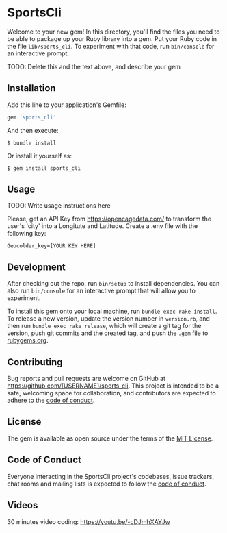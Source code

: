 # SportsCli

Welcome to your new gem! In this directory, you'll find the files you need to be able to package up your Ruby library into a gem. Put your Ruby code in the file `lib/sports_cli`. To experiment with that code, run `bin/console` for an interactive prompt.

TODO: Delete this and the text above, and describe your gem

## Installation

Add this line to your application's Gemfile:

```ruby
gem 'sports_cli'
```

And then execute:

    $ bundle install

Or install it yourself as:

    $ gem install sports_cli

## Usage

TODO: Write usage instructions here

Please, get an API Key from https://opencagedata.com/ to transform the user's 'city' into a Longitute and Latitude.
Create a .env file with the following key:
```
Geocolder_key=[YOUR KEY HERE]
```

## Development

After checking out the repo, run `bin/setup` to install dependencies. You can also run `bin/console` for an interactive prompt that will allow you to experiment.

To install this gem onto your local machine, run `bundle exec rake install`. To release a new version, update the version number in `version.rb`, and then run `bundle exec rake release`, which will create a git tag for the version, push git commits and the created tag, and push the `.gem` file to [rubygems.org](https://rubygems.org).

## Contributing

Bug reports and pull requests are welcome on GitHub at https://github.com/[USERNAME]/sports_cli. This project is intended to be a safe, welcoming space for collaboration, and contributors are expected to adhere to the [code of conduct](https://github.com/[USERNAME]/sports_cli/blob/master/CODE_OF_CONDUCT.md).

## License

The gem is available as open source under the terms of the [MIT License](https://opensource.org/licenses/MIT).

## Code of Conduct

Everyone interacting in the SportsCli project's codebases, issue trackers, chat rooms and mailing lists is expected to follow the [code of conduct](https://github.com/[USERNAME]/sports_cli/blob/master/CODE_OF_CONDUCT.md).

## Videos
30 minutes video coding: https://youtu.be/-cDJmhXAYJw